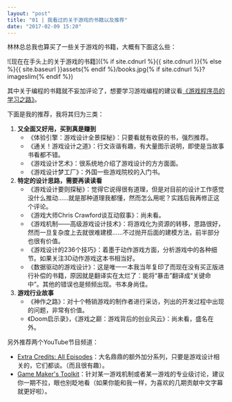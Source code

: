 ```yaml
---
layout: "post"
title: "01 | 我看过的关于游戏的书籍以及推荐"
date: "2017-02-09 15:20"
---
```


林林总总我也算买了一些关于游戏的书籍，大概有下面这么些：

![现在在手头上的关于游戏的书籍]({% if site.cdnurl %}{{ site.cdnurl }}{% else %}{{ site.baseurl }}assets{% endif %}/books.jpg{% if site.cdnurl %}?imageslim{% endif %})

其中关于编程的书籍就不妄加评论了，想要学习游戏编程的建议看[《游戏程序员的学习之路》](https://github.com/miloyip/game-programmer)。

下面是我的推荐，我将其归为三类：

1. **又全面又好用，买到真是赚到**
    - 《体验引擎：游戏设计全景探秘》：只要看就有收获的书，强烈推荐。
    - 《通关！游戏设计之道》：行文诙谐有趣，有大量图示说明，即使是当故事书看都不错。
    - 《游戏设计艺术》：很系统地介绍了游戏设计的方方面面。
    - 《游戏设计梦工厂》：外国一些游戏院校的入门书。
2. **特定的设计思路，需要再读读看**
    - 《游戏设计要则探秘》：觉得它说得很有道理，但是对目前的设计工作感觉没什么推动……就是那种道理我都懂，然而怎么用呢？实践后我再修正这个评论。
    - 《游戏大师Chris Crawford谈互动叙事》：尚未看。
    - 《游戏机制——高级游戏设计技术》：将游戏化为资源的转移，思路很好，然而一旦复杂度上去就很难建模……不过抛开后面的建模方法，前半部分也很有价值。
    - 《游戏设计的236个技巧》：着墨于动作游戏方面，分析游戏中的各种细节。如果关注3D动作游戏这本书相当好。
    - 《数据驱动的游戏设计》：这是唯一一本我当年复印了而现在没有买正版进行补偿的书籍，原因就是翻译实在太烂了：能将“暴击”翻译成“关键命中”。其他的错误也是频频出现。书本身尚佳。
3. **游戏行业故事**
    - 《神作之路》：对十个畅销游戏的制作者进行采访，列出的开发过程中出现的问题，非常有价值。
    - 《Doom启示录》，《游戏之巅：游戏背后的创业风云》：尚未看，盛名在外。

另外推荐两个YouTube节目频道：

- [Extra Credits: All Episodes](https://www.youtube.com/playlist?list=PLB9B0CA00461BB187)：大名鼎鼎的额外加分系列，只要是游戏设计相关的，它们都谈。（而且很有趣）。
- [Game Maker's Toolkit](https://www.youtube.com/playlist?list=PLc38fcMFcV_s7Lf6xbeRfWYRt7-Vmi_X9)：针对某一游戏机制或者某一游戏的专业级讨论，建议你一期不拉，眼也别眨地看（如果你能和我一样，为喜欢的几期贡献中文字幕就更好啦）。
